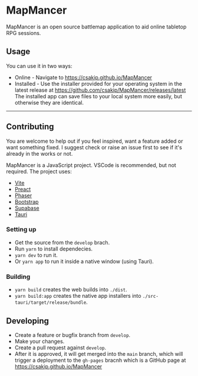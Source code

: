 # MapMancer

MapMancer is an open source battlemap application to aid online tabletop RPG sessions.

## Usage

You can use it in two ways:

- Online - Navigate to https://csakip.github.io/MapMancer
- Installed - Use the installer provided for your operating system in the latest release at https://github.com/csakip/MapMancer/releases/latest
  The installed app can save files to your local system more easily, but otherwise they are identical.

---

## Contributing

You are welcome to help out if you feel inspired, want a feature added or want something fixed. I suggest check or raise an issue first to see if it's already in the works or not.

MapMancer is a JavaScript project.
VSCode is recommended, but not required.
The project uses:

- [Vite](https://vitejs.dev/)
- [Preact](https://preactjs.com/)
- [Phaser](https://phaser.io/)
- [Bootstrap](https://getbootstrap.com/)
- [Supabase](https://supabase.com/)
- [Tauri](https://tauri.app/)

### Setting up

- Get the source from the `develop` brach.
- Run `yarn` to install dependecies.
- `yarn dev` to run it.
- Or `yarn app` to run it inside a native window (using Tauri).

### Building

- `yarn build` creates the web builds into `./dist`.
- `yarn build:app` creates the native app installers into `./src-tauri/target/release/bundle`.

## Developing

- Create a feature or bugfix branch from `develop`.
- Make your changes.
- Create a pull request against `develop`.
- After it is approved, it will get merged into the `main` branch, which will trigger a deployment to the `gh-pages` bracnh which is a GitHub page at https://csakip.github.io/MapMancer
